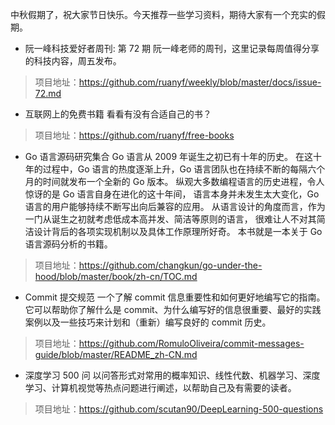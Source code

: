 中秋假期了，祝大家节日快乐。今天推荐一些学习资料，期待大家有一个充实的假期。

* 阮一峰科技爱好者周刊: 第 72 期
阮一峰老师的周刊，这里记录每周值得分享的科技内容，周五发布。
> 项目地址：https://github.com/ruanyf/weekly/blob/master/docs/issue-72.md

* 互联网上的免费书籍
看看有没有合适自己的书？
> 项目地址：https://github.com/ruanyf/free-books

* Go 语言源码研究集合
Go 语言从 2009 年诞生之初已有十年的历史。 在这十年的过程中，Go 语言的热度逐渐上升，Go 语言团队也在持续不断的每隔六个月的时间就发布一个全新的 Go 版本。 纵观大多数编程语言的历史进程，令人惊讶的是 Go 语言自身在进化的这十年间， 语言本身并未发生太大变化，Go 语言的用户能够持续不断写出向后兼容的应用。 从语言设计的角度而言，作为一门从诞生之初就考虑低成本高并发、简洁等原则的语言， 很难让人不对其简洁设计背后的各项实现机制以及具体工作原理所好奇。 本书就是一本关于 Go 语言源码分析的书籍。
> 项目地址：https://github.com/changkun/go-under-the-hood/blob/master/book/zh-cn/TOC.md

* Commit 提交规范
一个了解 commit 信息重要性和如何更好地编写它的指南。
它可以帮助你了解什么是 commit、为什么编写好的信息很重要、最好的实践案例以及一些技巧来计划和（重新）编写良好的 commit 历史。
> 项目地址：https://github.com/RomuloOliveira/commit-messages-guide/blob/master/README_zh-CN.md

* 深度学习 500 问
以问答形式对常用的概率知识、线性代数、机器学习、深度学习、计算机视觉等热点问题进行阐述，以帮助自己及有需要的读者。
> 项目地址：https://github.com/scutan90/DeepLearning-500-questions
